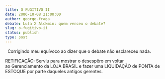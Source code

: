 ```yaml
---
title: O FUGITIVO II 
date: 2006-10-08 21:00:00
author: george.fraga
debate: Lula X Alckmin: quem venceu o debate?
slug: o-fugitivo-ii
status: publish 
type: post
---
```


  Corrigindo meu equívoco ao dizer que o debate não esclareceu nada.


RETIFICAÇÂO: Serviu para mostrar o desespêro em voltar ao Gerenciamento da LOJA BRASIL e fazer uma LIQUIDAÇÃO de PONTA de ESTOQUE por parte daqueles antigos gerentes.


